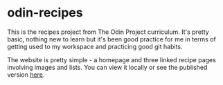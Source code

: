# odin-recipes
This is the recipes project from The Odin Project curriculum. It's pretty basic, nothing new to learn but it's been good practice for me in terms of getting used to my workspace and practicing good git habits.

The website is pretty simple - a homepage and three linked recipe pages involving images and lists. You can view it locally or see the published version [here](https://gouda64.github.io/odin-recipes/). 

